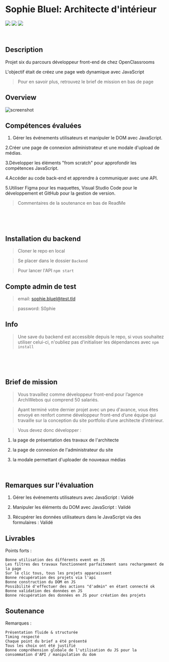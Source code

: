 # Sophie Bluel: Architecte d'intérieur

![](https://img.shields.io/badge/JavaScript-F7DF1E?style=for-the-badge&logo=javascript&logoColor=black)
![](https://img.shields.io/badge/CSS3-1572B6?style=for-the-badge&logo=css3&logoColor=white)
![](https://img.shields.io/badge/HTML5-E34F26?style=for-the-badge&logo=html5&logoColor=white)

&nbsp;
&nbsp;

## Description

Projet six du parcours développeur front-end de chez OpenClassrooms

L'objectif était de créez une page web dynamique avec JavaScript 
> Pour en savoir plus, retrouvez le brief de mission en bas de page

## Overview

![screenshot](https://github.com/Mogavartn/portfolio-mo/blob/e06b77f13eeeba0076b1b108bf165e4f93def032/src/images/projects-sophiebuel.jpg)

## Compétences évaluées

1. Gérer les événements utilisateurs et manipuler le DOM avec JavaScript.

2.Créer une page de connexion administrateur et une modale d'upload de médias.

3.Développer les éléments "from scratch" pour approfondir les compétences JavaScript.

4.Accéder au code back-end et apprendre à communiquer avec une API.

5.Utiliser Figma pour les maquettes, Visual Studio Code pour le développement et GitHub pour la gestion de version.

> Commentaires de la soutenance en bas de ReadMe

&nbsp;

&nbsp;
## Installation du backend

> Cloner le repo en local

> Se placer dans le dossier ``Backend``

> Pour lancer l'API ``npm start``

## Compte admin de test

> email: sophie.bluel@test.tld

> password: S0phie 

## Info

> Une save du backend est accessible depuis le repo, si vous souhaitez utiliser celui-ci, n'oubliez pas d'initialiser les dépendances avec ``npm install``

&nbsp;

&nbsp;
## Brief de mission

> Vous travaillez comme développeur front-end pour l’agence ArchiWebos qui comprend 50 salariés. 

> Ayant terminé votre dernier projet avec un peu d'avance, vous êtes envoyé en renfort comme développeur front-end d’une équipe qui travaille sur la conception du site portfolio d’une architecte d’intérieur.

>  Vous devez donc développer : 

1. la page de présentation des travaux de l'architecte

2. la page de connexion de l'administrateur du site

3. la modale permettant d'uploader de nouveaux médias 

&nbsp;
&nbsp;

## Remarques sur l'évaluation
1. Gérer les événements utilisateurs avec JavaScript : Validé

2. Manipuler les éléments du DOM avec JavaScript : Validé

3. Récupérer les données utilisateurs dans le JavaScript via des formulaires : Validé

## Livrables

Points forts :

    Bonne utilisation des différents event en JS
    Les filtres des travaux fonctionnent parfaitement sans rechargement de la page
    Sur le clic tous, tous les projets apparaissent
    Bonne récupération des projets via l'api
    Bonne construction du DOM en JS
    Possibilité d'effectuer des actions "d'admin" en étant connecté ok
    Bonne validation des données en JS
    Bonne récupération des données en JS pour création des projets

## Soutenance


Remarques :

    Présentation fluide & structurée
    Timing respecté
    Chaque point du brief a été présenté
    Tous les choix ont été justifié
    Bonne compréhension globale de l'utilisation du JS pour la consommation d'API / manipulation du dom
